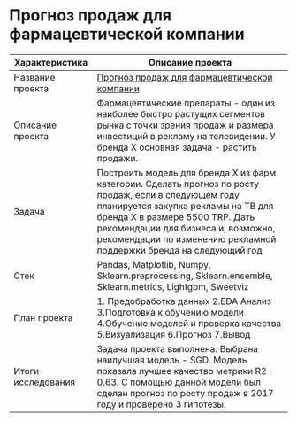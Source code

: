 # Прогноз продаж для фармацевтической компании

| Характеристика       | Описание проекта                |
| ------------- |------------------|
| Название проекта    |[Прогноз продаж для фармацевтической компании](https://github.com/HappyDari/Group4/blob/8d89b975bd609b4d4d1c101e3c0c4e6496c9ec05/Pharmacy%20forecast%20.ipynb)  |
| Описание проекта    | Фармацевтические препараты - один из наиболее быстро растущих сегментов рынка с точки зрения продаж и размера инвестиций в рекламу на телевидении. У бренда X основная задача - растить продажи. |
| Задача  | Построить модель для бренда X из фарм категории. Сделать прогноз по росту продаж, если в следующем году планируется закупка рекламы на ТВ для бренда Х в размере 5500 TRP. Дать рекомендации для бизнеса и, возможно, рекомендации по изменению рекламной поддержки бренда на следующий год |
| Стек  | Pandas, Matplotlib, Numpy, Sklearn.preprocessing, Sklearn.ensemble, Sklearn.metrics, Lightgbm, Sweetviz  |
| План проекта  | 1. Предобработка данных 2.EDA Анализ 3.Подготовка к обучению модели 4.Обучение моделей и проверка качества 5.Визуализация 6.Прогноз 7.Вывод |
| Итоги исследования  | Задача проекта выполнена. Выбрана наилучшая модель - SGD. Модель показала лучшее качество метрики R2 - 0.63. С помощью данной модели был сделан прогноз по росту продаж в 2017 году и проверено 3 гипотезы. |
